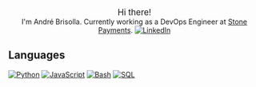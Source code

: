 <center>
<big>Hi there!</big>
</center>
<center>I'm André Brisolla. Currently working as a DevOps Engineer at <a href="https://stone.com.br/">Stone Payments</a>.
<a href="https://www.linkedin.com/in/brisolla">
        <img src="https://img.shields.io/badge/LinkedIn-blue?style=flat-square&logo=linkedin" alt="LinkedIn">
    </a>
</center>

## Languages
[![Python](https://img.shields.io/badge/python-black?style=for-the-badge&logo=python)](https://github.com/wervlad)
[![JavaScript](https://img.shields.io/badge/javascript-black?style=for-the-badge&logo=javascript)](https://github.com/wervlad)
[![Bash](https://img.shields.io/badge/bash-black?style=for-the-badge&logo=gnu-bash&logoColor=white)](https://github.com/wervlad)
[![SQL](https://img.shields.io/badge/sql-black?style=for-the-badge&logo=mysql)](https://github.com/wervlad)